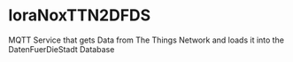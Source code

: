# loraNoxTTN2DFDS
MQTT Service that gets Data from The Things Network and loads it into the DatenFuerDieStadt Database
